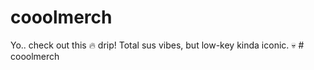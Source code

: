 ﻿# cooolmerch
Yo.. check out this 🔥 drip! Total sus vibes, but low-key kinda iconic. 💀 # cooolmerch
